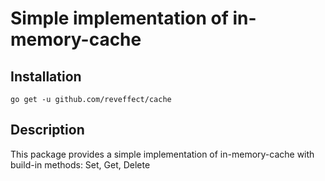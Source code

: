 # Simple implementation of in-memory-cache

## Installation

```
go get -u github.com/reveffect/cache
```

## Description
This package provides a simple implementation of in-memory-cache with build-in methods: Set, Get, Delete